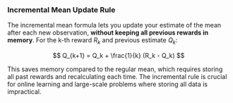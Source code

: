 ### Incremental Mean Update Rule

The incremental mean formula lets you update your estimate of the mean after each new observation, **without keeping all previous rewards in memory**. For the k-th reward $R_k$ and previous estimate $Q_{k}$:

$$
Q_{k+1} = Q_k + \frac{1}{k} (R_k - Q_k)
$$

This saves memory compared to the regular mean, which requires storing all past rewards and recalculating each time. The incremental rule is crucial for online learning and large-scale problems where storing all data is impractical.
